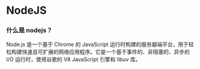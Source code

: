 # NodeJS

### 什么是 nodejs？

Node.js 是一个基于 Chrome 的 JavaScript 运行时构建的服务器端平台，用于轻松构建快速且可扩展的网络应用程序。它是一个基于事件的、非阻塞的、异步的 I/O 运行时，使用谷歌的 V8 JavaScript 引擎和 libuv 库。
